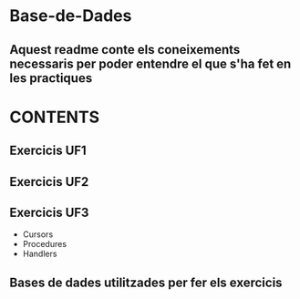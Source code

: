 # Base-de-Dades

## Aquest readme conte els coneixements necessaris per poder entendre el que s'ha fet en les practiques

# CONTENTS

## Exercicis UF1
## Exercicis UF2
## Exercicis UF3 
  - Cursors
  - Procedures
  - Handlers
## Bases de dades utilitzades per fer els exercicis
